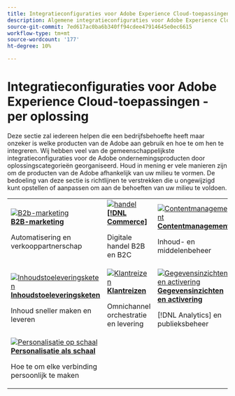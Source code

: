 ```yaml
---
title: Integratieconfiguraties voor Adobe Experience Cloud-toepassingen - per oplossing
description: Algemene integratieconfiguraties voor Adobe Experience Cloud-applicaties, geordend per oplossing.
source-git-commit: 7ed617ac0ba6b340ff94cdee47914645e0ec6615
workflow-type: tm+mt
source-wordcount: '177'
ht-degree: 10%

---
```



# Integratieconfiguraties voor Adobe Experience Cloud-toepassingen - per oplossing

Deze sectie zal iedereen helpen die een bedrijfsbehoefte heeft maar onzeker is welke producten van de Adobe aan gebruik en hoe te om hen te integreren.  Wij hebben veel van de gemeenschappelijkste integratieconfiguraties voor de Adobe ondernemingsproducten door oplossingscategorieën georganiseerd.  Houd in mening er vele manieren zijn om de producten van de Adobe afhankelijk van uw milieu te vormen.  De bedoeling van deze sectie is richtlijnen te verstrekken die u ongewijzigd kunt opstellen of aanpassen om aan de behoeften van uw milieu te voldoen.

<table>
<tr>
    <td>
      <a  href="./b2b.md"><img alt="B2b-marketing" src="https://cdn.experienceleague.adobe.com/thumb/b2b.png"/></a>
      <div><strong><a href="./b2b.md">B2B-marketing</a></strong></div>
      <p>
        Automatisering en verkooppartnerschap
      </p>
    </td>
   <td>
      <a  href="./commerce.md"><img alt="handel" src="https://cdn.experienceleague.adobe.com/thumb/commerce.png"/></a>
      <div><strong><a href="./commerce.md">[!DNL Commerce]</a></strong></div>
      <p>
        Digitale handel B2B en B2C
      </p>
   </td>    
   <td>
      <a  href="./content-management.md"><img alt="Contentmanagement" src="https://cdn.experienceleague.adobe.com/thumb/content-management.png"/></a>
      <div><strong><a href="./content-management.md">Contentmanagement</a></strong></div>
      <p>
        Inhoud- en middelenbeheer
      </p>
   </td>
</tr>
<tr>
   <td>
      <a  href="./content-supply-chain.md"><img alt="Inhoudstoeleveringsketen" src="https://cdn.experienceleague.adobe.com/thumb/content-supply-chain.png"/></a>
      <div><strong><a href="./content-supply-chain.md">Inhoudstoeleveringsketen</a></strong></div>
      <p>
        Inhoud sneller maken en leveren
      </p> 
    </td>
   <td>
      <a  href="./customer-journeys.md"><img alt="Klantreizen" src="https://cdn.experienceleague.adobe.com/thumb/customer-journeys.png"/></a>
      <div><strong><a href="./customer-journeys.md">Klantreizen</a></strong></div>
      <p>
        Omnichannel orchestratie en levering
      </p> 
    </td>
   <td>
      <a  href="./data-insights.md"><img alt="Gegevensinzichten en activering" src="https://cdn.experienceleague.adobe.com/thumb/data-insights.png"/></a>
      <div><strong><a href="./data-insights.md"> Gegevensinzichten en activering</a></strong></div>
      <p>
        [!DNL Analytics] en publieksbeheer
      </p>
   </td>  
</tr>
<tr>
   <td>
      <a  href="./personalization.md"><img alt="Personalisatie op schaal" src="https://cdn.experienceleague.adobe.com/thumb/personalization.png"/></a>
      <div><strong><a href="./personalization.md">Personalisatie als schaal</a></strong></div>
      <p>
        Hoe te om elke verbinding persoonlijk te maken
      </p>
   </td>
</table>

